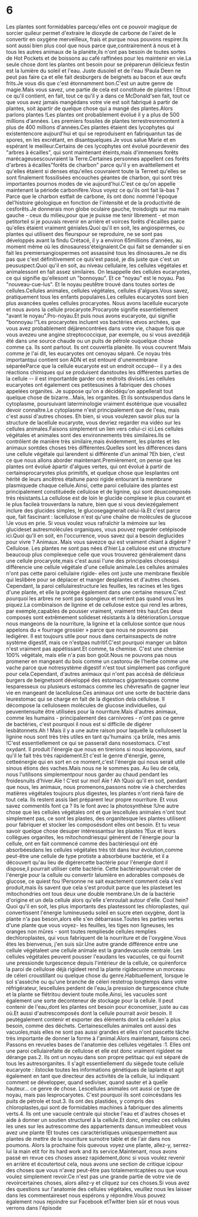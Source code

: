 # 6

Les plantes sont formidables parcequ'elles ont ce pouvoir magique de sorcier quileur permet d'extraire le dioxyde de carbone de l'airet de le convertir en oxygène merveilleux, frais et purque nous pouvons respirer.Ils sont aussi bien plus cool que nous parce que,contrairement à nous et à tous les autres animaux de la planète,ils n'ont pas besoin de toutes sortes de Hot Pockets et de boissons au café raffinées pour les maintenir en vie.La seule chose dont les plantes ont besoin pour se préparerun délicieux festin est  la lumière du soleil et l'eau.  Juste dusoleil et de l'eau !Paula Deen ne peut pas faire ça et elle fait desburgers de beignets au bacon et aux œufs frits.Je vous dis que c'est étonnamment bon.C'est un autre genre de magie.Mais vous savez, une partie de cela est constituée de plantes !  Ettout ce qu'il contient, en fait, tout ce qu'il y a dans ce McDonald'sen fait, tout ce que vous avez jamais mangédans votre vie est soit fabriqué à partir de plantes, soit àpartir de quelque chose qui a mangé des plantes.Alors parlons plantes !Les plantes ont probablement évolué il y a plus de 500 millions d'années.  Les premiers fossiles de plantes terrestresremontent à plus de 400 millions d'années.Ces plantes étaient des lycophytes qui existentencore aujourd'hui et qui se reproduisent en fabriquantun tas de spores, en les excrétant, en disantquelques Je vous salue Marie et en espérant le meilleur.Certains de ces lycophytes ont évolué pourdevenir des "arbres à écailles", qui sont maintenant éteints,mais d'immenses forêts marécageusescouvraient la Terre.Certaines personnes appellent ces forêts d'arbres à écailles"forêts de charbon" parce qu'il y en avaittellement et qu'elles étaient si denses etqu'elles couvraient toute la Terreet qu'elles se sont finalement fossilisées encouches géantes de charbon, qui sont très importantes pournos modes de vie aujourd'hui.C'est ce qu'on appelle maintenant la période carbonifère.Vous voyez ce qu'ils ont fait là-bas ?  Parce que le charbon estfait de carbone, ils ont donc nommé l'époque del'histoire géologique en fonction de l'intensité et de la productivité de cesforêts.Je donnerais mon globe oculaire gauche, troisdoigts sur ma main gauche - ceux du milieu,pour que je puisse me tenir librement - et mon petitorteil si je pouvais revenir en arrière et voirces forêts d'écailles parce qu'elles étaient vraiment géniales.Quoi qu'il en soit, les angiospermes, ou plantes qui utilisent des fleurspour se reproduire, ne se sont pas développés avant la findu Crétacé, il y a environ 65millions d'années, au moment même où les dinosauress'éteignaient.Ce qui fait se demander si en fait les premiersangiospermes ont assassiné tous les dinosaures.Je ne dis pas que c'est définitivement ce quis'est passé, je dis juste que c'est un peususpect.Quoi qu'il en soit, au niveau cellulaire, les cellules végétales et animalessont en fait assez similaires.  On lesappelle des cellules eucaryotes, ce qui signifie qu'ellesont un "bonnoyau".  Et ce "noyau" est le noyau.  Pas "nouveau-cue-lus".  Et le noyau peutêtre trouvé dans toutes sortes de cellules.Cellules animales, cellules végétales, cellules d'algues.Vous savez, pratiquement tous les enfants populaires.Les cellules eucaryotes sont bien plus avancées queles cellules procaryotes.  Nous avons lacellule eucaryote et nous avons la cellule procaryote.Procaryote signifie essentiellement "avant le noyau".Pro-noyau.Et puis nous avons eucaryote, qui signifie "bonnoyau !"Les procaryotes incluent vos bactéries etvos archées, que vous avez probablement déjàrencontrées dans votre vie, chaque fois que vous avezeu une angine streptococcique, par exemple, ou si vous avezdéjà été dans une source chaude ou un puits de pétrole ouquelque chose comme ça.  Ils sont partout.  Ils ont couvertla planète.  Ils vous couvrent !Mais comme je l'ai dit, les eucaryotes ont cenoyau séparé.  Ce noyau très importantqui contient son ADN et est entouré d'unemembrane séparéeParce que la cellule eucaryote est un endroit occupé-- il y a des réactions chimiques qui se produisent danstoutes les différentes parties de la cellule -- il est importantde garder ces endroits divisés.Les cellules eucaryotes ont également ces petitesusines à fabriquer des choses appelées organites.  Je suppose qu'on a décidéqu'on appellerait tout quelque chose de bizarre...Mais, les organites.  Et ils sontsuspendus dans le cytoplasme, poursuivant laterminologie vraiment ésotérique que vousallez devoir connaître.Le cytoplasme n'est principalement que de l'eau, mais c'est aussi d'autres choses.  Eh bien, si vous voulezen savoir plus sur la structure de lacellule eucaryote, vous devriez regarder ma vidéo sur les cellules animales.Faisons simplement un lien vers celui-ci ici.Les cellules végétales et animales sont des environnements très similaires.Ils se contrôlent de manière très similaire,mais évidemment, les plantes et les animaux sontdes choses très différentes.Quelles sont les différences dans une cellule végétale qui larendent si différente d'un animal ?Eh bien, c'est ce que nous allons aborder maintenant.Premièrement, on pense que les plantes ont évolué àpartir d'algues vertes, qui ont évolué à partir de certainsprocaryotes plus primitifs, et quelque chose que lesplantes ont hérité de leurs ancêtres étaitune paroi rigide entourant la membrane plasmiquede chaque cellule.Ainsi, cette paroi cellulaire des plantes est principalement constituéede cellulose et de lignine, qui sont deuxcomposés très résistants.La cellulose est de loin le glucide complexe le plus courant et le plus facileà trouverdans la nature, bien que si vous deviezégalement inclure des glucides simples, le glucosegagnerait celui-là.Et c'est parce que, fait fascinant : lacellulose n'est qu'une chaîne de molécules de glucose !Je vous en prie. Si vous voulez vous rafraîchir la mémoire sur les glucideset autresmolécules organiques, vous pouvez regarder cetépisode ici.Quoi qu'il en soit, en l'occurrence, vous savez qui a besoin deglucides pour vivre ?  Animaux.  Mais vous savezce qui est vraiment chiant à digérer ?Cellulose.  Les plantes ne sont pas nées d'hier.La cellulose est une structure beaucoup plus complexeque celle que vous trouverez généralement dans une cellule procaryote,mais c'est aussi l'une des principales chosesqui différencie une cellule végétale d'une cellule animale.Les cellules animales n'ont pas cette paroi cellulaire rigide- elles ont juste une membrane flexible qui leslibère pour se déplacer et manger desplantes et d'autres choses.  Cependant, la paroi cellulairestructure les feuilles, les racines et les tiges d'une plante, et elle la protège également dans une certaine mesure.C'est pourquoi les arbres ne sont pas spongieux et nerient pas quand vous les piquez.La combinaison de lignine et de cellulose estce qui rend les arbres, par exemple,capables de pousser vraiment, vraiment très haut.Ces deux composés sont extrêmement solideset résistants à la détérioration.Lorsque nous mangeons de la nourriture, la lignine et la cellulose sontce que nous appelons du « fourrage grossier » parce que nous ne pouvons pas ledigérer.  Il est toujours utile pour nous dans certainsaspects de notre système digestif, mais ce n'estpas nutritif.C'est pourquoi manger un bâton n'est vraiment pas appétissant.Et comme, ta chemise.  C'est une chemise 100% végétale, mais elle n'a pas bon goût.Nous ne pouvons pas nous promener en mangeant du bois comme un castorou de l'herbe comme une vache parce que notresystème digestif n'est tout simplement pas configuré pour cela.Cependant, d'autres animaux qui n'ont pas accèsà de délicieux burgers de beignetsont développé des estomacs gigantesques comme lesparesseux ou plusieurs estomacs comme les chèvresafin de gagner leur vie en mangeant de lacellulose.Ces animaux ont une sorte de bactérie dans leurestomac qui se charge en fait de la digestion dela cellulose.  Il décompose la celluloseen molécules de glucose individuelles, qui peuventensuite être utilisées pour la nourriture.Mais d'autres animaux, comme les humains - principalement des carnivores - n'ont pas ce genre de bactéries, c'est pourquoi il nous est si difficile de digérer lesbâtonnets.Ah !  Mais il y a une autre raison pour laquelle la celluloseet la lignine nous sont très très utiles en tant qu'humains :ça brûle, mes amis !C'est essentiellement ce qui se passerait dans nosestomacs.  C'est oxydant.  Il produit l'énergie que nous en tirerions si nous lepouvions, sauf qu'il le fait très très rapidement.Et c'est le genre d'énergie, genre, cetteénergie qui en sort en ce moment,c'est l'énergie qui nous serait utile sinous étions des vaches.Mais nous ne le sommes pas.  Au lieu de cela, nous l'utilisons simplementpour nous garder au chaud pendant les froidesnuits d'hiver.Aïe !  C'est sur moi!  Aïe !  Ah !Quoi qu'il en soit, pendant que nous, les animaux, nous promenons,passons notre vie à chercherdes matières végétales toujours plus digestes, les plantes n'ont rienà faire de tout cela.  Ils restent assis làet préparent leur propre nourriture.  Et vous savez commentils font ça ?  Ils le font avec la photosynthèse !Une autre chose que les cellules végétales ont et que lescellules animales n'ont tout simplement pas, ce sont les plastes, des organitesque les plantes utilisent pour fabriquer et stocker les composésdont elles ont besoin.  Et tu veux savoir quelque chose desuper intéressantsur les plastes ?Eux et leurs collègues organites, les mitochondriesqui génèrent de l'énergie pour la cellule, ont en fait commencé comme des bactériesqui ont été absorbéesdans les cellules végétales très tôt dans leur évolution,comme peut-être une cellule de type protiste a absorbéune bactérie, et il a découvert qu'au lieu de digérercette bactérie  pour l'énergie dont il dispose,il pourrait utiliser cette bactérie.  Cette bactériepourrait créer de l'énergie pour la cellule ou convertir lalumière en adorables composés de glucose, ce quiest fou !Personne ne sait exactement comment cela s'est produit,mais ils savent que cela s'est produit parce que les plasteset les mitochondries ont tous deux une double membrane.Un de la bactérie d'origine et un dela cellule alors qu'elle s'enroulait autour d'elle.  Cool hein? Quoi qu'il en soit, les plus importants des plastessont les chloroplastes, qui convertissent l'énergie lumineusedu soleil en sucre eten oxygène, dont la plante n'a pas besoin,alors elle s'en débarrasse.Toutes les parties vertes d'une plante que vous voyez- les feuilles, les tiges non ligneuses, les oranges non mûres - sont toutes rempliesde cellules remplies dechloroplastes, qui vous fabriquent de la nourriture et de l'oxygène.Vous êtes les bienvenus, j'en suis sûr.Une autre grande différence entre une cellule végétaleet une cellule animale est la grandevacuole centrale.  Les cellules végétales peuvent pousser l'eaudans les vacuoles, ce qui fournit une pressionde turgescence depuis l'intérieur de la cellule, ce quirenforce la paroi de cellulose déjà rigideet rend la plante rigidecomme un morceau de céleri croustillant ou quelque chose du genre.Habituellement, lorsque le sol s'assèche ou qu'une branche de céleri restetrop longtemps dans votre réfrigérateur, lescellules perdent de l'eau,la pression de turgescence chute et la plante se flétritou devient toute molle.Ainsi, les vacuoles sont également une sorte deconteneur de stockage pour la cellule.  Il peut contenir de l'eau,dont les plantes ont besoin pour économiser, juste au cas où.Et aussi d'autrescomposés dont la cellule pourrait avoir besoin.  Il peutégalement contenir et exporter des éléments dont la cellulen'a plus besoin, comme des déchets.  Certainescellules animales ont aussi des vacuoles,mais elles ne sont pas aussi grandes et elles n'ont pascette tâche très importante de donner la forme à l'animal.Alors maintenant, faisons ceci.  Passons en revueles bases de l'anatomie des cellules végétales :1. Elles ont une paroi cellulairefaite de cellulose et elle est donc vraiment rigideet ne dérange pas.2. Ils ont un noyau dans son propre petitsac qui est séparé de tous les autresorganites.  Il s'agit essentiellement du siègede toute cellule eucaryote : ilstocke toutes les informations génétiques de laplante et agit également en tant que directeur des activités de la cellule, lui indiquant comment se développer, quand sediviser, quand sauter et à quelle hauteur... ce genre de  chose. Lescellules animales ont aussi ce type de noyau, mais pas lesprocaryotes.  C'est pourquoi ils sont coincésdans les puits de pétrole et tout.3. Ils ont des plastides, y compris des chloroplastes,qui sont de formidables machines à fabriquer des aliments verts.4. Ils ont une vacuole centrale qui stocke l'eau et d'autres choses et aide à donner un soutien structurel à la cellule.Et donc, empilez ces cellules les unes sur les autrescomme des appartements dansun immeubleet vous avez une plante !Et toutes ces caractéristiques uniquespermettent aux plantes de mettre de la nourriture surnotre table et de l'air dans nos poumons.  Alors la prochaine fois quevous voyez une plante, allez-y, serrez-lui la main etit for its hard work and its service.Maintenant, nous avons passé en revue ces choses assez rapidement,donc si vous voulez revenir en arrière et écoutertout cela, nous avons une section de critique icipour des choses que vous n'avez peut-être pas totalementcaptées ou que vous voulez simplement revoir.Ce n'est pas une grande partie de votre vie de revoircertaines choses, alors allez-y et cliquez sur ces choses.Si vous avez des questions sur l'anatomie des cellules végétales, veuillez nous les laisser dans les commentaireset nous espérons y répondre.Vous pouvez également nous rejoindre sur Facebook etTwitter bien sûr et nous vous verrons dans l'épisode
